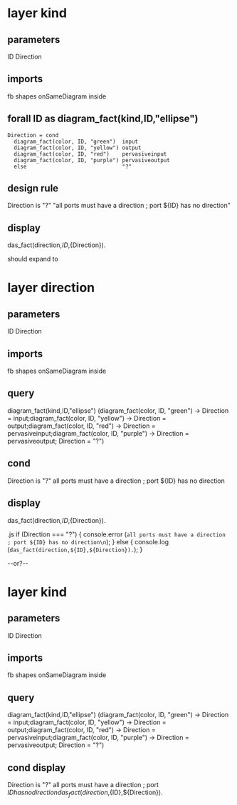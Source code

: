 # layer kind
## parameters
  ID
  Direction
## imports
  fb
  shapes
  onSameDiagram
  inside
## forall ID as diagram_fact(kind,ID,"ellipse")
    Direction = cond
      diagram_fact(color, ID, "green")  input
      diagram_fact(color, ID, "yellow") output
      diagram_fact(color, ID, "red")    pervasiveinput
      diagram_fact(color, ID, "purple") pervasiveoutput
      else                              "?"
## design rule
  Direction is "?"
  "all ports must have a direction ; port ${ID} has no direction"
## display
  das_fact(direction,${ID},${Direction}).


should expand to

# layer direction
## parameters
  ID
  Direction
## imports
  fb
  shapes
  onSameDiagram
  inside
## query
diagram_fact(kind,ID,"ellipse") 
(diagram_fact(color, ID, "green")  -> Direction = input;diagram_fact(color, ID, "yellow")  -> Direction = output;diagram_fact(color, ID, "red")  -> Direction = pervasiveinput;diagram_fact(color, ID, "purple")  -> Direction = pervasiveoutput; Direction = "?")
## cond
  Direction is "?" 
  all ports must have a direction ; port ${ID} has no direction
## display
  das_fact(direction,${ID},${Direction}).


.js
if (Direction === "?") {
  console.error (`all ports must have a direction ; port ${ID} has no direction\n`);
} else {
  console.log (`das_fact(direction,${ID},${Direction}).`);
}

--or?--
# layer kind
## parameters
  ID
  Direction
## imports
  fb
  shapes
  onSameDiagram
  inside
## query
diagram_fact(kind,ID,"ellipse") 
(diagram_fact(color, ID, "green")  -> Direction = input;diagram_fact(color, ID, "yellow")  -> Direction = output;diagram_fact(color, ID, "red")  -> Direction = pervasiveinput;diagram_fact(color, ID, "purple")  -> Direction = pervasiveoutput; Direction = "?")
## cond display
  Direction is "?" 
  all ports must have a direction ; port ${ID} has no direction
  das_fact(direction,${ID},${Direction}).
